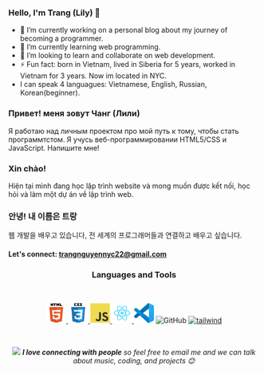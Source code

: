 ### Hello, I'm Trang (Lily) 👋

 - 🔭 I’m currently working on a personal blog about my journey of becoming a programmer.
 - 🌱 I’m currently learning web programming.
 - 👯 I’m looking to learn and collaborate on web development.
 - ⚡ Fun fact: born in Vietnam, lived in Siberia for 5 years, worked in Vietnam for 3 years. Now im located in NYC. 
 - I can speak 4 languagues: Vietnamese, English, Russian, Korean(beginner).

### Привет! меня зовут Чанг (Лили)
Я работаю над личным проектом про мой путь к тому, чтобы стать программтстом. 
Я учусь веб-программировании HTML5/CSS и JavaScript.
Напишите мне!

### Xin chào!
Hiện tại mình đang học lập trình website và mong muốn được kết nối, học hỏi và làm một dự án về lập trình web.


### 안녕! 내 이름은 트랑
웹 개발을 배우고 있습니다, 전 세계의 프로그래머들과 연결하고 배우고 싶습니다. 

#### Let's connect: trangnguyennyc22@gmail.com


<h3 align="center"> Languages and Tools</h3>
</p>
<br />
<p align="center">
<a href="https://www.w3.org/html/" target="_blank"> <img src="https://raw.githubusercontent.com/devicons/devicon/master/icons/html5/html5-original-wordmark.svg" alt="html5" width="40" height="40"/> </a>
<a href="https://www.w3schools.com/css/" target="_blank"> <img src="https://raw.githubusercontent.com/devicons/devicon/master/icons/css3/css3-original-wordmark.svg" alt="css3" width="40" height="40"/> </a>
<a href="https://developer.mozilla.org/en-US/docs/Web/JavaScript" target="_blank"> <img src="https://raw.githubusercontent.com/devicons/devicon/master/icons/javascript/javascript-original.svg" alt="javascript" width="40" height="40"/> </a>
<a href="https://reactjs.org/" target="_blank"> <img src="https://raw.githubusercontent.com/github/explore/80688e429a7d4ef2fca1e82350fe8e3517d3494d/topics/react/react.png" alt="react" width="40" height="40"/> </a>
<!--<a href="https://nextjs.org/" target="_blank"> <img src="https://github.com/YuriDevAT/YuriDevAT/blob/main/nextjs.png" alt="nextjs" width="40" height="40"/> </a>-->
<img alt="Visual Studio Code" width="40px" src="https://raw.githubusercontent.com/github/explore/80688e429a7d4ef2fca1e82350fe8e3517d3494d/topics/visual-studio-code/visual-studio-code.png" />
<img alt="GitHub" width="40px" src="https://github.com/YuriDevAT/YuriDevAT/blob/main/github_.png" />
<a href="https://tailwindcss.com/" target="_blank"> <img src="https://www.vectorlogo.zone/logos/tailwindcss/tailwindcss-icon.svg" alt="tailwind" width="40" height="40"/> </a>  
<!--<a href="https://www.figma.com/" target="_blank"> <img src="https://www.vectorlogo.zone/logos/figma/figma-icon.svg" alt="figma" width="40" height="40"/> </a>-->
   </p>
<br />
<p align="center">
<img src="https://media.giphy.com/media/LnQjpWaON8nhr21vNW/giphy.gif" width="60"> <em><b>I love connecting with people</b> so feel free to email me and we can talk about music, coding, and projects 😊<b></b>
</p>
<br />


